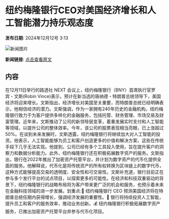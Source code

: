# ​纽约梅隆银行CEO对美国经济增长和人工智能潜力持乐观态度

**发布日期**: 2024年12月12号 3:13

![新闻图片](https://pic.chinaz.com/picmap/201812181034240853_3.jpg)

**新闻链接**: [点击查看原文](https://www.aibase.com/zh/news/13901)

## 内容

在12月11日举行的路透社 NEXT 会议上，纽约梅隆银行（BNY）首席执行官罗宾・文斯(Robin Vince)表示，预计在新当选的唐纳德・特朗普总统领导下，美国经济将迎来增长。文斯指出，经济增长对美国至关重要，而特朗普总统已经明确表示，他相信经济的潜力。文斯强调，作为一家拥有240年历史的金融机构，纽约梅隆银行致力于为客户提供多样化的金融服务，包括托管、财务管理、市场交易及财富管理。近年来，文斯推动了公司的新领导层变革，着重发展实时支付和人工智能等领域，以提升公司的整体效率。今年，该公司的股票表现相当亮眼，已上涨超过50%。在谈到未来发展时，文斯透露，纽约梅隆银行将继续加大对人工智能的投资。他表示，人工智能能够为员工和客户创造更多的价值和解决方案，这些在传统手段下几乎无法实现。他提到，公司已经有多个工具投入使用，旨在提升客户的洞察力和数据分析能力。此外，纽约梅隆银行还在积极拓展数字资产的服务。文斯指出，银行在2022年推出了加密资产托管平台，并计划为数字资产的代币化提供全面的服务。他解释说，代币化是将传统资产的所有权转换为区块链上的数字代币，这种方式能够提高交易的透明度、安全性和可交易性。文斯补充道，银行目前正在参与多个发行平台的试点项目，以探索更多的可能性。在经济和科技双重驱动的背景下，纽约梅隆银行的战略布局将为客户带来更广泛的机会和服务，也预示着未来在金融科技领域的进一步发展。划重点:🌟 纽约梅隆银行 CEO 预测美国经济将在特朗普总统任期内获得增长，强调经济发展的重要性。🤖 银行将持续投资人工智能，提升员工和客户的服务效率，推动业务创新。💰 纽约梅隆银行积极拓展数字资产服务，已推出加密资产托管平台并参与代币化项目。
